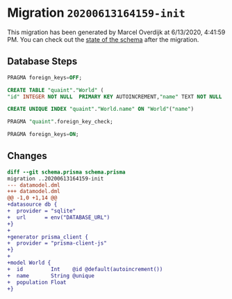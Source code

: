 # Migration `20200613164159-init`

This migration has been generated by Marcel Overdijk at 6/13/2020, 4:41:59 PM.
You can check out the [state of the schema](./schema.prisma) after the migration.

## Database Steps

```sql
PRAGMA foreign_keys=OFF;

CREATE TABLE "quaint"."World" (
"id" INTEGER NOT NULL  PRIMARY KEY AUTOINCREMENT,"name" TEXT NOT NULL  ,"population" REAL NOT NULL  )

CREATE UNIQUE INDEX "quaint"."World.name" ON "World"("name")

PRAGMA "quaint".foreign_key_check;

PRAGMA foreign_keys=ON;
```

## Changes

```diff
diff --git schema.prisma schema.prisma
migration ..20200613164159-init
--- datamodel.dml
+++ datamodel.dml
@@ -1,0 +1,14 @@
+datasource db {
+  provider = "sqlite"
+  url      = env("DATABASE_URL")
+}
+
+generator prisma_client {
+  provider = "prisma-client-js"
+}
+     
+model World {
+  id         Int    @id @default(autoincrement())
+  name       String @unique
+  population Float
+}
```


